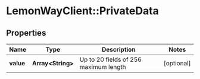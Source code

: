 # LemonWayClient::PrivateData

## Properties
Name | Type | Description | Notes
------------ | ------------- | ------------- | -------------
**value** | **Array&lt;String&gt;** | Up to 20 fields of 256 maximum length | [optional] 


